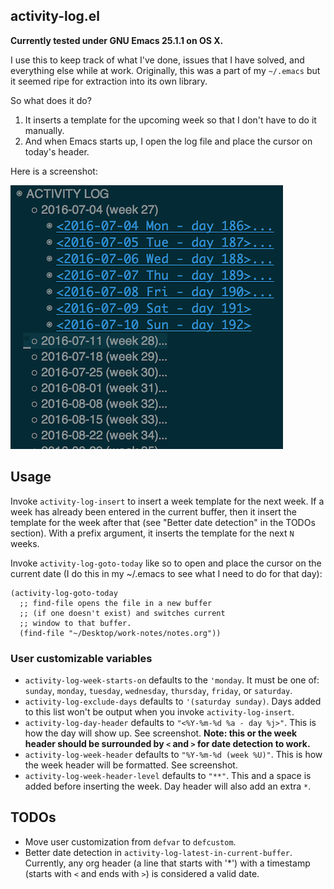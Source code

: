 ## activity-log.el

**Currently tested under GNU Emacs 25.1.1 on OS X.**

I use this to keep track of what I've done, issues that I have solved, and everything else while at work. Originally, this was a part of my `~/.emacs` but it seemed ripe for extraction into its own library.

So what does it do?
1. It inserts a template for the upcoming week so that I don't have to do it manually.
2. And when Emacs starts up, I open the log file and place the cursor on today's header.

Here is a screenshot:

![alt text](https://github.com/sri/activity-log/raw/master/activity-log-1.png "Activity Log Screenshot")

## Usage

Invoke `activity-log-insert` to insert a week template for the next week. If a week has already been entered in the current buffer, then it insert the template for the week after that (see "Better date detection" in the TODOs section). With a prefix argument, it inserts the template for the next `N` weeks.

Invoke `activity-log-goto-today` like so to open and place the cursor on the current date (I do this in my ~/.emacs to see what I need to do for that day):

```
(activity-log-goto-today
  ;; find-file opens the file in a new buffer
  ;; (if one doesn't exist) and switches current
  ;; window to that buffer.
  (find-file "~/Desktop/work-notes/notes.org"))
```

### User customizable variables

* `activity-log-week-starts-on` defaults to the `'monday`. It must be one of: `sunday`, `monday`, `tuesday`, `wednesday`, `thursday`, `friday`, or `saturday`.
* `activity-log-exclude-days` defaults to `'(saturday sunday)`. Days added to this list won't be output when you invoke `activity-log-insert`.
* `activity-log-day-header` defaults to `"<%Y-%m-%d %a - day %j>"`. This is how the day will show up. See screenshot. **Note: this or the week header should be surrounded by `<` and `>` for date detection to work.**
* `activity-log-week-header` defaults to `"%Y-%m-%d (week %U)"`. This is how the week header will be formatted. See screenshot.
* `activity-log-week-header-level` defaults to `"**"`. This and a space is added before inserting the week. Day header will also add an extra `*`.


## TODOs

* Move user customization from `defvar` to `defcustom`.
* Better date detection in `activity-log-latest-in-current-buffer`. Currently, any org header (a line that starts with '*') with a timestamp (starts with `<` and ends with `>`) is considered a valid date.
